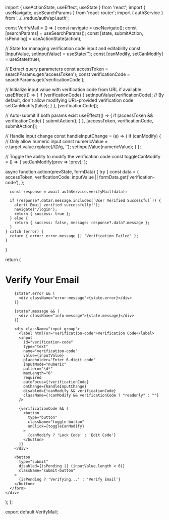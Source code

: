 import { useActionState, useEffect, useState } from 'react';
import { useNavigate, useSearchParams } from 'react-router';
import { authService } from '../../redux/auth/api.auth';

const VerifyMail = () => {
  const navigate = useNavigate();
  const [searchParams] = useSearchParams();
  const [state, submitAction, isPending] = useActionState(action);
  
  // State for managing verification code input and editability
  const [inputValue, setInputValue] = useState('');
  const [canModify, setCanModify] = useState(true);

  // Extract query parameters
  const accessToken = searchParams.get('accessToken');
  const verificationCode = searchParams.get('verificationCode');

  // Initialize input value with verification code from URL if available
  useEffect(() => {
    if (verificationCode) {
      setInputValue(verificationCode);
      // By default, don't allow modifying URL-provided verification code
      setCanModify(false);
    }
  }, [verificationCode]);

  // Auto-submit if both params exist
  useEffect(() => {
    if (accessToken && verificationCode) {
      submitAction();
    }
  }, [accessToken, verificationCode, submitAction]);

  // Handle input change
  const handleInputChange = (e) => {
    if (canModify) {
      // Only allow numeric input
      const numericValue = e.target.value.replace(/\D/g, '');
      setInputValue(numericValue);
    }
  };

  // Toggle the ability to modify the verification code
  const toggleCanModify = () => {
    setCanModify(prev => !prev);
  };

  async function action(prevState, formData) {
    try {
      const data = {
        accessToken,
        verificationCode: inputValue || formData.get('verification-code'),
      };

      const response = await authService.verifyMail(data);
      
      if (response?.data?.message.includes(`User Verified Successful`)) {
        alert('Email verified successfully!');
        navigate('/login');
        return { success: true };
      } else {
        return { success: false, message: response?.data?.message };
      }
    } catch (error) {
      return { error: error.message || 'Verification Failed' };
    }
  }

  return (
    <div className="verify-mail-container">
      <form action={submitAction}>
        <h1>Verify Your Email</h1>
        
        {state?.error && (
          <div className="error-message">{state.error}</div>
        )}
        
        {state?.message && (
          <div className="info-message">{state.message}</div>
        )}
        
        <div className="input-group">
          <label htmlFor="verification-code">Verification Code</label>
          <input
            id="verification-code"
            type="text"
            name="verification-code"
            value={inputValue}
            placeholder="Enter 6-digit code"
            inputMode="numeric"
            pattern="\d*"
            maxLength="6"
            required
            autoFocus={!verificationCode}
            onChange={handleInputChange}
            disabled={!canModify && verificationCode}
            className={!canModify && verificationCode ? "readonly" : ""}
          />
          
          {verificationCode && (
            <button 
              type="button" 
              className="toggle-button"
              onClick={toggleCanModify}
            >
              {canModify ? 'Lock Code' : 'Edit Code'}
            </button>
          )}
        </div>
        
        <button 
          type="submit" 
          disabled={isPending || (inputValue.length < 6)}
          className="submit-button"
        >
          {isPending ? 'Verifying...' : 'Verify Email'}
        </button>
      </form>
    </div>
  );
};

export default VerifyMail;